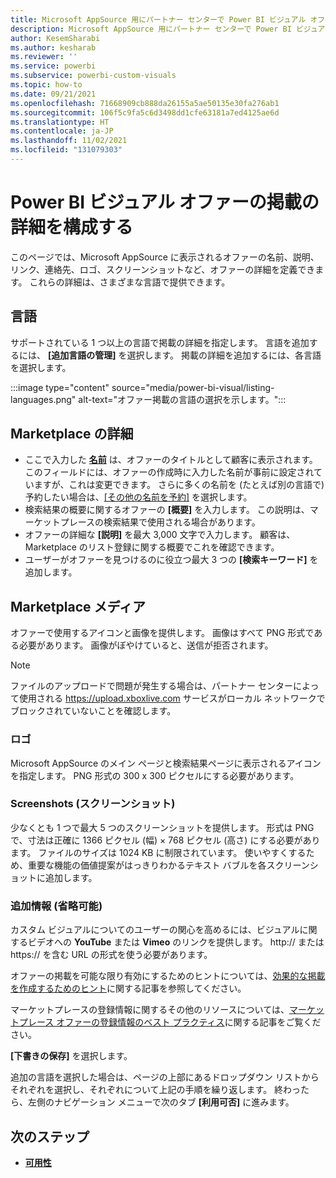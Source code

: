 ```yaml
---
title: Microsoft AppSource 用にパートナー センターで Power BI ビジュアル オファーの掲載の詳細を構成する
description: Microsoft AppSource 用にパートナー センターで Power BI ビジュアル オファーの掲載の詳細を構成する方法を説明します。
author: KesemSharabi
ms.author: kesharab
ms.reviewer: ''
ms.service: powerbi
ms.subservice: powerbi-custom-visuals
ms.topic: how-to
ms.date: 09/21/2021
ms.openlocfilehash: 71668909cb888da26155a5ae50135e30fa276ab1
ms.sourcegitcommit: 106f5c9fa5c6d3498dd1cfe63181a7ed4125ae6d
ms.translationtype: HT
ms.contentlocale: ja-JP
ms.lasthandoff: 11/02/2021
ms.locfileid: "131079303"
---
```

# <a name="configure-power-bi-visual-offer-listing-details"></a>Power BI ビジュアル オファーの掲載の詳細を構成する

このページでは、Microsoft AppSource に表示されるオファーの名前、説明、リンク、連絡先、ロゴ、スクリーンショットなど、オファーの詳細を定義できます。 これらの詳細は、さまざまな言語で提供できます。

## <a name="languages"></a>言語

サポートされている 1 つ以上の言語で掲載の詳細を指定します。 言語を追加するには、 **[追加言語の管理]** を選択します。 掲載の詳細を追加するには、各言語を選択します。

:::image type="content" source="media/power-bi-visual/listing-languages.png" alt-text="オファー掲載の言語の選択を示します。":::

## <a name="marketplace-details"></a>Marketplace の詳細

- ここで入力した **[名前](/office/dev/store/reserve-solution-name)** は、オファーのタイトルとして顧客に表示されます。 このフィールドには、オファーの作成時に入力した名前が事前に設定されていますが、これは変更できます。 さらに多くの名前を (たとえば別の言語で) 予約したい場合は、[[その他の名前を予約]](power-bi-visual-manage-names.md) を選択します。
- 検索結果の概要に関するオファーの **[概要]** を入力します。 この説明は、マーケットプレースの検索結果で使用される場合があります。
- オファーの詳細な **[説明]** を最大 3,000 文字で入力します。 顧客は、Marketplace のリスト登録に関する概要でこれを確認できます。
- ユーザーがオファーを見つけるのに役立つ最大 3 つの **[検索キーワード]** を追加します。

## <a name="marketplace-media"></a>Marketplace メディア

オファーで使用するアイコンと画像を提供します。 画像はすべて PNG 形式である必要があります。 画像がぼやけていると、送信が拒否されます。

>[!NOTE]
>ファイルのアップロードで問題が発生する場合は、パートナー センターによって使用される https://upload.xboxlive.com サービスがローカル ネットワークでブロックされていないことを確認します。

### <a name="logos"></a>ロゴ

Microsoft AppSource のメイン ページと検索結果ページに表示されるアイコンを指定します。 PNG 形式の 300 x 300 ピクセルにする必要があります。

### <a name="screenshots"></a>Screenshots (スクリーンショット)

少なくとも 1 つで最大 5 つのスクリーンショットを提供します。 形式は PNG で、寸法は正確に 1366 ピクセル (幅) × 768 ピクセル (高さ) にする必要があります。 ファイルのサイズは 1024 KB に制限されています。 使いやすくするため、重要な機能の価値提案がはっきりわかるテキスト バブルを各スクリーンショットに追加します。

### <a name="additional-information-optional"></a>追加情報 (省略可能)

カスタム ビジュアルについてのユーザーの関心を高めるには、ビジュアルに関するビデオへの **YouTube** または **Vimeo** のリンクを提供します。 http:// または https:// を含む URL の形式を使う必要があります。

オファーの掲載を可能な限り有効にするためのヒントについては、[効果的な掲載を作成するためのヒント]()に関する記事を参照してください。

マーケットプレースの登録情報に関するその他のリソースについては、[マーケットプレース オファーの登録情報のベスト プラクティス](gtm-offer-listing-best-practices.md)に関する記事をご覧ください。

**[下書きの保存]** を選択します。

追加の言語を選択した場合は、ページの上部にあるドロップダウン リストからそれぞれを選択し、それぞれについて上記の手順を繰り返します。 終わったら、左側のナビゲーション メニューで次のタブ **[利用可否]** に進みます。

## <a name="next-steps"></a>次のステップ

- [**可用性**](power-bi-visual-availability.md)
